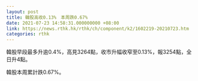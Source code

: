 ```yaml
---
layout: post
title: 韓股高收0.13%　本周跌0.67%
date: 2021-07-23 14:58:31.000000000 +08:00
link: https://news.rthk.hk/rthk/ch/component/k2/1602219-20210723.htm
categories: rthk
---
```


韓股早段最多升逾0.4%，高見3264點，收市升幅收窄至0.13%，報3254點，全日升4點。

韓股本周累計跌0.67%。
